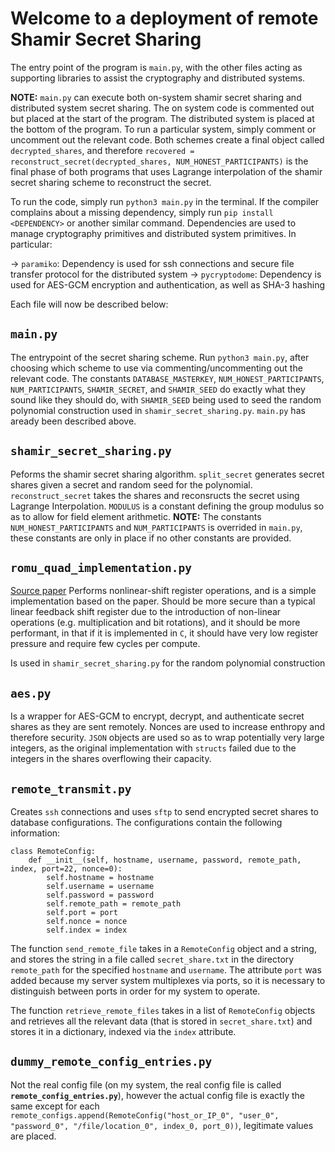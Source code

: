 # Welcome to a deployment of remote Shamir Secret Sharing

The entry point of the program is `main.py`, with the other files acting as supporting libraries to assist the cryptography and distributed systems.

**NOTE:** `main.py` can execute both on-system shamir secret sharing and distributed system secret sharing. The on system code is commented out but placed at the start of the program. The distributed system is placed at the bottom of the program. To run a particular system, simply comment or uncomment out the relevant code. Both schemes create a final object called `decrypted_shares`, and therefore `recovered = reconstruct_secret(decrypted_shares, NUM_HONEST_PARTICIPANTS)` is the final phase of both programs that uses Lagrange interpolation of the shamir secret sharing scheme to reconstruct the secret.

To run the code, simply run `python3 main.py` in the terminal. If the compiler complains about a missing dependency, simply run `pip install <DEPENDENCY>` or another similar command. Dependencies are used to manage cryptography primitives and distributed system primitives. In particular:

-> `paramiko`: Dependency is used for ssh connections and secure file transfer protocol for the distributed system
-> `pycryptodome`: Dependency is used for AES-GCM encryption and authentication, as well as SHA-3 hashing

Each file will now be described below:

## `main.py`
The entrypoint of the secret sharing scheme. Run `python3 main.py`, after choosing which scheme to use via commenting/uncommenting out the relevant code. The constants `DATABASE_MASTERKEY`, `NUM_HONEST_PARTICIPANTS`, `NUM_PARTICIPANTS`, `SHAMIR_SECRET`, and `SHAMIR_SEED` do exactly what they sound like they should do, with `SHAMIR_SEED` being used to seed the random polynomial construction used in `shamir_secret_sharing.py`. `main.py` has aready been described above.

## `shamir_secret_sharing.py`
Peforms the shamir secret sharing algorithm. `split_secret` generates secret shares given a secret and random seed for the polynomial. `reconstruct_secret` takes the shares and reconsructs the secret using Lagrange Interpolation. `MODULUS` is a constant defining the group modulus so as to allow for field element arithmetic. **NOTE:** The constants `NUM_HONEST_PARTICIPANTS` and `NUM_PARTICIPANTS` is overrided in `main.py`, these constants are only in place if no other constants are provided.

## `romu_quad_implementation.py`
[Source paper](https://arxiv.org/pdf/2002.11331)
Performs nonlinear-shift register operations, and is a simple implementation based on the paper. Should be more secure than a typical linear feedback shift register due to the introduction of non-linear operations (e.g. multiplication and bit rotations), and it should be more performant, in that if it is implemented in `C`, it should have very low register pressure and require few cycles per compute.

Is used in `shamir_secret_sharing.py` for the random polynomial construction

## `aes.py`
Is a wrapper for AES-GCM to encrypt, decrypt, and authenticate secret shares as they are sent remotely. Nonces are used to increase enthropy and therefore security. `JSON` objects are used so as to wrap potentially very large integers, as the original implementation with `structs` failed due to the integers in the shares overflowing their capacity.

## `remote_transmit.py`
Creates `ssh` connections and uses `sftp` to send encrypted secret shares to database configurations. The configurations contain the following information:

```
class RemoteConfig:
    def __init__(self, hostname, username, password, remote_path, index, port=22, nonce=0):
        self.hostname = hostname
        self.username = username
        self.password = password
        self.remote_path = remote_path
        self.port = port
        self.nonce = nonce
        self.index = index
```

The function `send_remote_file` takes in a `RemoteConfig` object and a string, and stores the string in a file called `secret_share.txt` in the directory `remote_path` for the specified `hostname` and `username`. The attribute `port` was added because my server system multiplexes via ports, so it is necessary to distinguish between ports in order for my system to operate.

The function `retrieve_remote_files` takes in a list of `RemoteConfig` objects and retrieves all the relevant data (that is stored in `secret_share.txt`) and stores it in a dictionary, indexed via the `index` attribute.

## `dummy_remote_config_entries.py`
Not the real config file (on my system, the real config file is called **`remote_config_entries.py`**), however the actual config file is exactly the same except for each `remote_configs.append(RemoteConfig("host_or_IP_0", "user_0", "password_0", "/file/location_0", index_0, port_0))`, legitimate values are placed.

